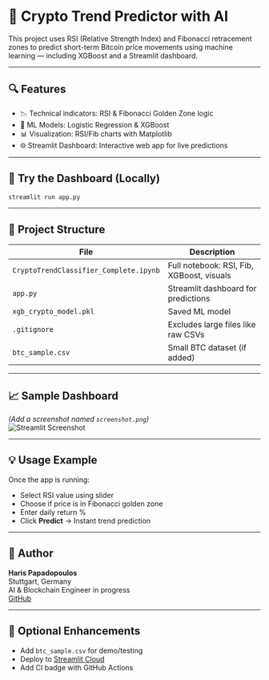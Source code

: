 # 🧠 Crypto Trend Predictor with AI

This project uses RSI (Relative Strength Index) and Fibonacci retracement zones to predict short-term Bitcoin price movements using machine learning — including XGBoost and a Streamlit dashboard.

---

## 🔍 Features

- 📉 Technical indicators: RSI & Fibonacci Golden Zone logic
- 🤖 ML Models: Logistic Regression & XGBoost
- 📊 Visualization: RSI/Fib charts with Matplotlib
- 🌐 Streamlit Dashboard: Interactive web app for live predictions

---

## 🚀 Try the Dashboard (Locally)

```bash
streamlit run app.py
```

---

## 📁 Project Structure

| File | Description |
|------|-------------|
| `CryptoTrendClassifier_Complete.ipynb` | Full notebook: RSI, Fib, XGBoost, visuals |
| `app.py` | Streamlit dashboard for predictions |
| `xgb_crypto_model.pkl` | Saved ML model |
| `.gitignore` | Excludes large files like raw CSVs |
| `btc_sample.csv` | Small BTC dataset (if added) |

---

## 📈 Sample Dashboard

*(Add a screenshot named `screenshot.png`)*  
![Streamlit Screenshot](screenshot.png)

---

## 💡 Usage Example

Once the app is running:

- Select RSI value using slider
- Choose if price is in Fibonacci golden zone
- Enter daily return %
- Click **Predict** → Instant trend prediction

---

## 🧠 Author

**Haris Papadopoulos**  
Stuttgart, Germany  
AI & Blockchain Engineer in progress  
[GitHub](https://github.com/sysops-cpu)

---

## 📎 Optional Enhancements

- Add `btc_sample.csv` for demo/testing
- Deploy to [Streamlit Cloud](https://streamlit.io/cloud)
- Add CI badge with GitHub Actions
